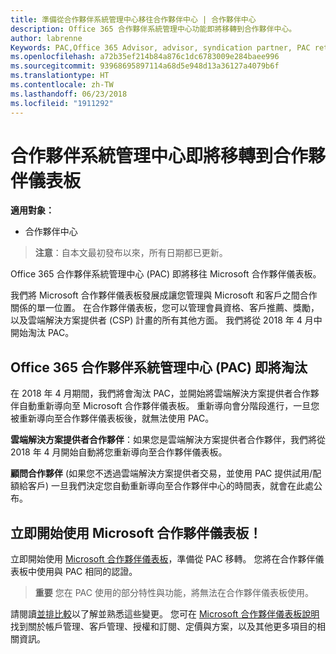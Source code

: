 ```yaml
---
title: 準備從合作夥伴系統管理中心移往合作夥伴中心 | 合作夥伴中心
description: Office 365 合作夥伴系統管理中心功能即將移轉到合作夥伴中心。
author: labrenne
Keywords: PAC,Office 365 Advisor, advisor, syndication partner, PAC retire, PAC retiring
ms.openlocfilehash: a72b35ef214b84a876c1dc6783009e284baee996
ms.sourcegitcommit: 93968695897114a68d5e948d13a36127a4079b6f
ms.translationtype: HT
ms.contentlocale: zh-TW
ms.lasthandoff: 06/23/2018
ms.locfileid: "1911292"
---
```

# <a name="partner-admin-center-is-moving-to-the-partner-dashboard"></a>合作夥伴系統管理中心即將移轉到合作夥伴儀表板

**適用對象：**

-  合作夥伴中心

>**注意**：自本文最初發布以來，所有日期都已更新。

Office 365 合作夥伴系統管理中心 (PAC) 即將移往 Microsoft 合作夥伴儀表板。

我們將 Microsoft 合作夥伴儀表板發展成讓您管理與 Microsoft 和客戶之間合作關係的單一位置。 在合作夥伴儀表板，您可以管理會員資格、客戶推薦、獎勵，以及雲端解決方案提供者 (CSP) 計畫的所有其他方面。 我們將從 2018 年 4 月中開始淘汰 PAC。

## <a name="the-office-365-partner-admin-center-pac-will-be-retired"></a>Office 365 合作夥伴系統管理中心 (PAC) 即將淘汰

在 2018 年 4 月期間，我們將會淘汰 PAC，並開始將雲端解決方案提供者合作夥伴自動重新導向至 Microsoft 合作夥伴儀表板。 重新導向會分階段進行，一旦您被重新導向至合作夥伴儀表板後，就無法使用 PAC。 

**雲端解決方案提供者合作夥伴**：如果您是雲端解決方案提供者合作夥伴，我們將從 2018 年 4 月開始自動將您重新導向至合作夥伴儀表板。 

**顧問合作夥伴** (如果您不透過雲端解決方案提供者交易，並使用 PAC 提供試用/配額給客戶) 一旦我們決定您自動重新導向至合作夥伴中心的時間表，就會在此處公布。 


## <a name="start-using-the-microsoft-partner-dashboard-now"></a>立即開始使用 Microsoft 合作夥伴儀表板！

立即開始使用 [Microsoft 合作夥伴儀表板](https://partnercenter.microsoft.com/)，準備從 PAC 移轉。  您將在合作夥伴儀表板中使用與 PAC 相同的認證。 

>**重要** 您在 PAC 使用的部分特性與功能，將無法在合作夥伴儀表板使用。

 請閱讀[並排比較](moving-from-pac-to-pc.md)以了解並熟悉這些變更。  您可在 [Microsoft 合作夥伴儀表板說明](https://partnercenter.microsoft.com/partner/help)找到關於帳戶管理、客戶管理、授權和訂閱、定價與方案，以及其他更多項目的相關資訊。

 
